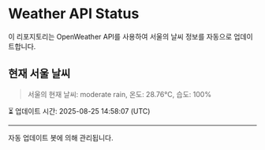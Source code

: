 
# Weather API Status

이 리포지토리는 OpenWeather API를 사용하여 서울의 날씨 정보를 자동으로 업데이트합니다.

## 현재 서울 날씨
> 서울의 현재 날씨: moderate rain, 온도: 28.76°C, 습도: 100%

⏳ 업데이트 시간: 2025-08-25 14:58:07 (UTC)

---
자동 업데이트 봇에 의해 관리됩니다.
